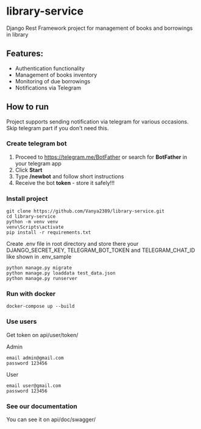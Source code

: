 # library-service

Django Rest Framework project for management of books and borrowings in library

## Features:
* Authentication functionality
* Management of books inventory
* Monitoring of due borrowings
* Notifications via Telegram

## How to run

Project supports sending notification via telegram for various occasions. 
Skip telegram part if you don't need this.

### Create telegram bot

1. Proceed to https://telegram.me/BotFather or search for **BotFather** in your telegram app
2. Click **Start**
3. Type **/newbot** and follow short instructions
4. Receive the bot **token** - store it safely!!!

### Install project

```shell
git clone https://github.com/Vanya2389/library-service.git
cd library-service
python -m venv venv
venv\Scripts\activate
pip install -r requirements.txt
```
Create .env file in root directory and store there your 
DJANGO_SECRET_KEY, TELEGRAM_BOT_TOKEN and TELEGRAM_CHAT_ID 
like shown in .env_sample

```
python manage.py migrate
python manage.py loaddata test_data.json
python manage.py runserver
```

### Run with docker
```
docker-compose up --build
```

### Use users
Get token on api/user/token/

Admin
```
email admin@gmail.com
password 123456
```
User
```
email user@gmail.com
password 123456
```

### See our documentation
You can see it on api/doc/swagger/